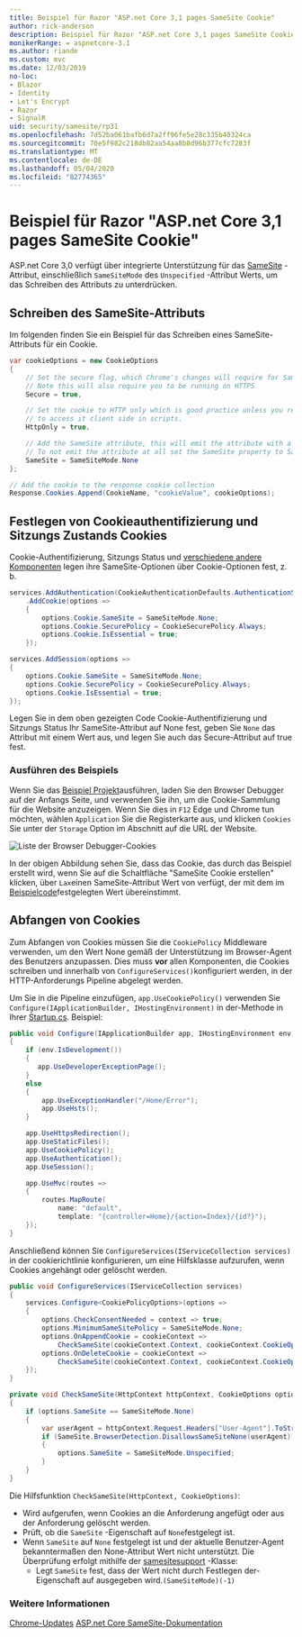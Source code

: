 ```yaml
---
title: Beispiel für Razor "ASP.net Core 3,1 pages SameSite Cookie"
author: rick-anderson
description: Beispiel für Razor "ASP.net Core 3,1 pages SameSite Cookie"
monikerRange: = aspnetcore-3.1
ms.author: riande
ms.custom: mvc
ms.date: 12/03/2019
no-loc:
- Blazor
- Identity
- Let's Encrypt
- Razor
- SignalR
uid: security/samesite/rp31
ms.openlocfilehash: 7d52ba061bafb6d7a2ff96fe5e28c335b40324ca
ms.sourcegitcommit: 70e5f982c218db82aa54aa8b8d96b377cfc7283f
ms.translationtype: MT
ms.contentlocale: de-DE
ms.lasthandoff: 05/04/2020
ms.locfileid: "82774365"
---
```

# <a name="aspnet-core-31-razor-pages-samesite-cookie-sample"></a>Beispiel für Razor "ASP.net Core 3,1 pages SameSite Cookie"

ASP.net Core 3,0 verfügt über integrierte Unterstützung für das [SameSite](https://www.owasp.org/index.php/SameSite) -Attribut, einschließlich `SameSiteMode` des `Unspecified` -Attribut Werts, um das Schreiben des Attributs zu unterdrücken.

## <a name="writing-the-samesite-attribute"></a><a name="sampleCode"></a>Schreiben des SameSite-Attributs

Im folgenden finden Sie ein Beispiel für das Schreiben eines SameSite-Attributs für ein Cookie.

```c#
var cookieOptions = new CookieOptions
{
    // Set the secure flag, which Chrome's changes will require for SameSite none.
    // Note this will also require you to be running on HTTPS
    Secure = true,

    // Set the cookie to HTTP only which is good practice unless you really do need
    // to access it client side in scripts.
    HttpOnly = true,

    // Add the SameSite attribute, this will emit the attribute with a value of none.
    // To not emit the attribute at all set the SameSite property to SameSiteMode.Unspecified.
    SameSite = SameSiteMode.None
};

// Add the cookie to the response cookie collection
Response.Cookies.Append(CookieName, "cookieValue", cookieOptions);
```

## <a name="setting-cookie-authentication-and-session-state-cookies"></a>Festlegen von Cookieauthentifizierung und Sitzungs Zustands Cookies

Cookie-Authentifizierung, Sitzungs Status und [verschiedene andere Komponenten](https://docs.microsoft.com/aspnet/core/security/samesite?view=aspnetcore-3.0) legen ihre SameSite-Optionen über Cookie-Optionen fest, z. b.

```c#
services.AddAuthentication(CookieAuthenticationDefaults.AuthenticationScheme)
    .AddCookie(options =>
    {
        options.Cookie.SameSite = SameSiteMode.None;
        options.Cookie.SecurePolicy = CookieSecurePolicy.Always;
        options.Cookie.IsEssential = true;
    });

services.AddSession(options =>
{
    options.Cookie.SameSite = SameSiteMode.None;
    options.Cookie.SecurePolicy = CookieSecurePolicy.Always;
    options.Cookie.IsEssential = true;
});
```

Legen Sie in dem oben gezeigten Code Cookie-Authentifizierung und Sitzungs Status Ihr SameSite-Attribut auf None fest, geben Sie `None` das Attribut mit einem Wert aus, und legen Sie auch das Secure-Attribut auf true fest.

### <a name="run-the-sample"></a>Ausführen des Beispiels

Wenn Sie das [Beispiel Projekt](https://github.com/blowdart/AspNetSameSiteSamples/tree/master/AspNetCore31RazorPages)ausführen, laden Sie den Browser Debugger auf der Anfangs Seite, und verwenden Sie ihn, um die Cookie-Sammlung für die Website anzuzeigen. Wenn Sie dies in `F12` Edge und Chrome tun möchten, wählen `Application` Sie die Registerkarte aus, und klicken `Cookies` Sie unter der `Storage` Option im Abschnitt auf die URL der Website.

![Liste der Browser Debugger-Cookies](BrowserDebugger.png)

In der obigen Abbildung sehen Sie, dass das Cookie, das durch das Beispiel erstellt wird, wenn Sie auf die Schaltfläche "SameSite Cookie erstellen" klicken, über `Lax`einen SameSite-Attribut Wert von verfügt, der mit dem im [Beispielcode](#sampleCode)festgelegten Wert übereinstimmt.

## <a name="intercepting-cookies"></a><a name="interception"></a>Abfangen von Cookies

Zum Abfangen von Cookies müssen Sie die `CookiePolicy` Middleware verwenden, um den Wert None gemäß der Unterstützung im Browser-Agent des Benutzers anzupassen. Dies muss **vor** allen Komponenten, die Cookies schreiben und innerhalb von `ConfigureServices()`konfiguriert werden, in der HTTP-Anforderungs Pipeline abgelegt werden.

Um Sie in die Pipeline einzufügen, `app.UseCookiePolicy()` verwenden Sie `Configure(IApplicationBuilder, IHostingEnvironment)` in der-Methode in Ihrer [Startup.cs](https://github.com/blowdart/AspNetSameSiteSamples/blob/master/AspNetCore21MVC/Startup.cs). Beispiel:

```c#
public void Configure(IApplicationBuilder app, IHostingEnvironment env)
{
    if (env.IsDevelopment())
    {
       app.UseDeveloperExceptionPage();
    }
    else
    {
        app.UseExceptionHandler("/Home/Error");
        app.UseHsts();
    }

    app.UseHttpsRedirection();
    app.UseStaticFiles();
    app.UseCookiePolicy();
    app.UseAuthentication();
    app.UseSession();

    app.UseMvc(routes =>
    {
        routes.MapRoute(
            name: "default",
            template: "{controller=Home}/{action=Index}/{id?}");
    });
}
```

Anschließend können Sie `ConfigureServices(IServiceCollection services)` in der cookierichtlinie konfigurieren, um eine Hilfsklasse aufzurufen, wenn Cookies angehängt oder gelöscht werden.

```c#
public void ConfigureServices(IServiceCollection services)
{
    services.Configure<CookiePolicyOptions>(options =>
    {
        options.CheckConsentNeeded = context => true;
        options.MinimumSameSitePolicy = SameSiteMode.None;
        options.OnAppendCookie = cookieContext =>
            CheckSameSite(cookieContext.Context, cookieContext.CookieOptions);
        options.OnDeleteCookie = cookieContext =>
            CheckSameSite(cookieContext.Context, cookieContext.CookieOptions);
    });
}

private void CheckSameSite(HttpContext httpContext, CookieOptions options)
{
    if (options.SameSite == SameSiteMode.None)
    {
        var userAgent = httpContext.Request.Headers["User-Agent"].ToString();
        if (SameSite.BrowserDetection.DisallowsSameSiteNone(userAgent))
        {
            options.SameSite = SameSiteMode.Unspecified;
        }
    }
}
```

Die Hilfsfunktion `CheckSameSite(HttpContext, CookieOptions)`:

* Wird aufgerufen, wenn Cookies an die Anforderung angefügt oder aus der Anforderung gelöscht werden.
* Prüft, ob die `SameSite` -Eigenschaft auf `None`festgelegt ist.
* Wenn `SameSite` auf `None` festgelegt ist und der aktuelle Benutzer-Agent bekanntermaßen den None-Attribut Wert nicht unterstützt. Die Überprüfung erfolgt mithilfe der [samesitesupport](https://github.com/dotnet/AspNetCore.Docs/tree/master/aspnetcore/security/samesite/sample/snippets/SameSiteSupport.cs) -Klasse:
  * Legt `SameSite` fest, dass der Wert nicht durch Festlegen der-Eigenschaft auf ausgegeben wird.`(SameSiteMode)(-1)`

### <a name="more-information"></a>Weitere Informationen
 
[Chrome-Updates](https://www.chromium.org/updates/same-site)
[ASP.net Core SameSite-Dokumentation](xref:security/samesite)